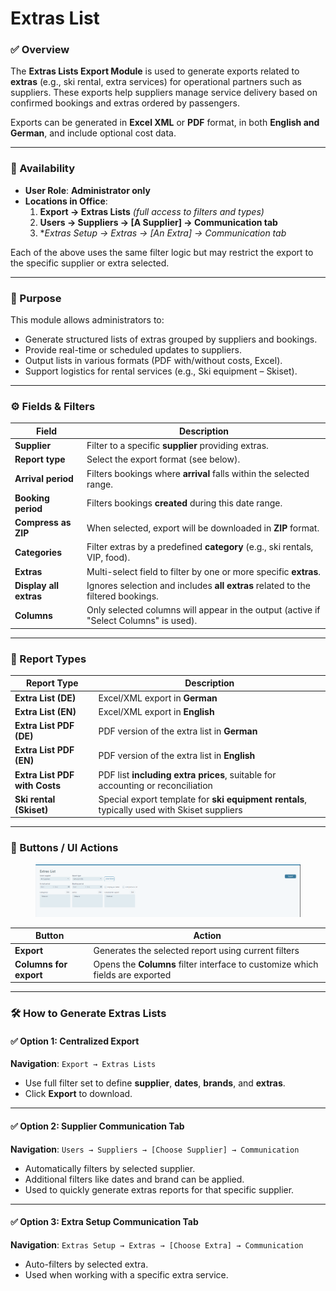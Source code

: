 # Extras List

### ✅ Overview

The **Extras Lists Export Module** is used to generate exports related to **extras** (e.g., ski rental, extra services) for operational partners such as suppliers. These exports help suppliers manage service delivery based on confirmed bookings and extras ordered by passengers.

Exports can be generated in **Excel XML** or **PDF** format, in both **English and German**, and include optional cost data.

***

### 👤 Availability

* **User Role**: **Administrator only**
* **Locations in Office**:
  1. **Export → Extras Lists** _(full access to filters and types)_
  2. **Users → Suppliers → \[A Supplier] → Communication tab**
  3. \*_Extras Setup → Extras → \[An Extra] → Communication tab_

Each of the above uses the same filter logic but may restrict the export to the specific supplier or extra selected.

***

### 🎯 Purpose

This module allows administrators to:

* Generate structured lists of extras grouped by suppliers and bookings.
* Provide real-time or scheduled updates to suppliers.
* Output lists in various formats (PDF with/without costs, Excel).
* Support logistics for rental services (e.g., Ski equipment – Skiset).

***

### ⚙️ Fields & Filters

| Field                  | Description                                                                           |
| ---------------------- | ------------------------------------------------------------------------------------- |
| **Supplier**           | Filter to a specific **supplier** providing extras.                                   |
| **Report type**        | Select the export format (see below).                                                 |
| **Arrival period**     | Filters bookings where **arrival** falls within the selected range.                   |
| **Booking period**     | Filters bookings **created** during this date range.                                  |
| **Compress as ZIP**    | When selected, export will be downloaded in **ZIP** format.                           |
| **Categories**         | Filter extras by a predefined **category** (e.g., ski rentals, VIP, food).            |
| **Extras**             | Multi-select field to filter by one or more specific **extras**.                      |
| **Display all extras** | Ignores selection and includes **all extras** related to the filtered bookings.       |
| **Columns**            | Only selected columns will appear in the output (active if "Select Columns" is used). |

***

### 🧾 Report Types

| Report Type                   | Description                                                                                 |
| ----------------------------- | ------------------------------------------------------------------------------------------- |
| **Extra List (DE)**           | Excel/XML export in **German**                                                              |
| **Extra List (EN)**           | Excel/XML export in **English**                                                             |
| **Extra List PDF (DE)**       | PDF version of the extra list in **German**                                                 |
| **Extra List PDF (EN)**       | PDF version of the extra list in **English**                                                |
| **Extra List PDF with Costs** | PDF list **including extra prices**, suitable for accounting or reconciliation              |
| **Ski rental (Skiset)**       | Special export template for **ski equipment rentals**, typically used with Skiset suppliers |

***

### 🧰 Buttons / UI Actions

<figure><img src="../.gitbook/assets/image (24) (1) (1) (1) (1) (1).png" alt=""><figcaption></figcaption></figure>

| Button                 | Action                                                                        |
| ---------------------- | ----------------------------------------------------------------------------- |
| **Export**             | Generates the selected report using current filters                           |
| **Columns for export** | Opens the **Columns** filter interface to customize which fields are exported |

***

### 🛠️ How to Generate Extras Lists

#### ✅ Option 1: Centralized Export

**Navigation**: `Export → Extras Lists`

* Use full filter set to define **supplier**, **dates**, **brands**, and **extras**.
* Click **Export** to download.

***

#### ✅ Option 2: Supplier Communication Tab

**Navigation**: `Users → Suppliers → [Choose Supplier] → Communication`

* Automatically filters by selected supplier.
* Additional filters like dates and brand can be applied.
* Used to quickly generate extras reports for that specific supplier.

***

#### ✅ Option 3: Extra Setup Communication Tab

**Navigation**: `Extras Setup → Extras → [Choose Extra] → Communication`

* Auto-filters by selected extra.
* Used when working with a specific extra service.
